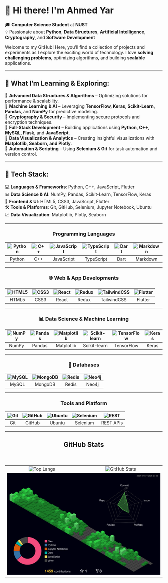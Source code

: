 # 👋 Hi there! I'm Ahmed Yar

🎓 **Computer Science Student** at **NUST**  
💡 Passionate about **Python**, **Data Structures**, **Artificial Intelligence**, **Cryptography**, and **Software Development**

Welcome to my GitHub! Here, you’ll find a collection of projects and experiments as I explore the exciting world of technology. I love **solving challenging problems**, optimizing algorithms, and building **scalable** applications.

---

## 🌱 **What I’m Learning & Exploring:**

🔹 **Advanced Data Structures & Algorithms** – Optimizing solutions for performance & scalability.  
🔹 **Machine Learning & AI** – Leveraging **TensorFlow, Keras, Scikit-Learn, Pandas**, and **NumPy** for predictive modeling.  
🔹 **Cryptography & Security** – Implementing secure protocols and encryption techniques.  
🔹 **Full-Stack Development** – Building applications using **Python, C++, MySQL, Flask**, and **JavaScript**.  
🔹 **Data Visualization & Analytics** – Creating insightful visualizations with **Matplotlib, Seaborn, and Plotly**.  
🔹 **Automation & Scripting** – Using **Selenium & Git** for task automation and version control.

---

## 🚀 **Tech Stack:**

💻 **Languages & Frameworks**: Python, C++, JavaScript, Flutter  
📊 **Data Science & AI**: NumPy, Pandas, Scikit-Learn, TensorFlow, Keras  
🎨 **Frontend & UI**: HTML5, CSS3, JavaScript, Flutter  
🛠 **Tools & Platforms**: Git, GitHub, Selenium, Jupyter Notebook, Ubuntu  
📈 **Data Visualization**: Matplotlib, Plotly, Seaborn

---


<h3 align="center"> Programming Languages </h3>

| ![Python](https://techstack-generator.vercel.app/python-icon.svg) | ![C++](https://techstack-generator.vercel.app/cpp-icon.svg) | ![JavaScript](https://techstack-generator.vercel.app/js-icon.svg) | ![TypeScript](https://techstack-generator.vercel.app/ts-icon.svg) | ![Dart](https://cdn.jsdelivr.net/gh/devicons/devicon@latest/icons/dart/dart-original.svg) | ![Markdown](https://skillicons.dev/icons?i=md) |
| :---------------------------------------------------------------: | :---------------------------------------------------------: | :---------------------------------------------------------------: | :---------------------------------------------------------------: | :---------------------------------------------------------------------------------------: | :--------------------------------------------: |
|                              Python                               |                             C++                             |                            JavaScript                             |                            TypeScript                             |                                           Dart                                            |                    Markdown                    |

---

<h3 align="center"> 🌐 Web & App Developments <h3 align="center">  </h3> </h3>

| ![HTML5](https://cdn.jsdelivr.net/gh/devicons/devicon/icons/html5/html5-original.svg) | ![CSS3](https://cdn.jsdelivr.net/gh/devicons/devicon/icons/css3/css3-original.svg) | ![React](https://techstack-generator.vercel.app/react-icon.svg) | ![Redux](https://techstack-generator.vercel.app/redux-icon.svg) | ![TailwindCSS](https://cdn.jsdelivr.net/gh/devicons/devicon@latest/icons/tailwindcss/tailwindcss-original.svg) | ![Flutter](https://cdn.jsdelivr.net/gh/devicons/devicon@latest/icons/flutter/flutter-original.svg) |
| :-----------------------------------------------------------------------------------: | :--------------------------------------------------------------------------------: | :-------------------------------------------------------------: | :-------------------------------------------------------------: | :------------------------------------------------------------------------------------------------------------: | :------------------------------------------------------------------------------------------------: |
|                                         HTML5                                         |                                        CSS3                                        |                              React                              |                              Redux                              |                                                  TailwindCSS                                                   |                                              Flutter                                               |

---

<h3 align="center"> 📊 Data Science & Machine Learning </h3>

| ![NumPy](https://cdn.jsdelivr.net/gh/devicons/devicon/icons/numpy/numpy-original.svg) | ![Pandas](https://cdn.jsdelivr.net/gh/devicons/devicon/icons/pandas/pandas-original.svg) | ![Matplotlib](https://cdn.jsdelivr.net/gh/devicons/devicon/icons/matplotlib/matplotlib-original.svg) | ![Scikit-learn](https://cdn.jsdelivr.net/gh/devicons/devicon/icons/scikitlearn/scikitlearn-original.svg) | ![TensorFlow](https://cdn.jsdelivr.net/gh/devicons/devicon/icons/tensorflow/tensorflow-original.svg) | ![Keras](https://cdn.jsdelivr.net/gh/devicons/devicon/icons/keras/keras-original.svg) |
| :-----------------------------------------------------------------------------------: | :--------------------------------------------------------------------------------------: | :--------------------------------------------------------------------------------------------------: | :------------------------------------------------------------------------------------------------------: | :--------------------------------------------------------------------------------------------------: | :-----------------------------------------------------------------------------------: |
|                                         NumPy                                         |                                          Pandas                                          |                                              Matplotlib                                              |                                               Scikit-learn                                               |                                              TensorFlow                                              |                                         Keras                                         |

---

<h3 align="center">📁 Databases </h3>

| ![MySQL](https://techstack-generator.vercel.app/mysql-icon.svg) | ![MongoDB](https://cdn.jsdelivr.net/gh/devicons/devicon@latest/icons/mongodb/mongodb-original-wordmark.svg) | ![Redis](https://cdn.jsdelivr.net/gh/devicons/devicon@latest/icons/redis/redis-original.svg) | ![Neo4j](https://cdn.jsdelivr.net/gh/devicons/devicon@latest/icons/neo4j/neo4j-original.svg) |
| :-------------------------------------------------------------: | :---------------------------------------------------------------------------------------------------------: | :------------------------------------------------------------------------------------------: | :------------------------------------------------------------------------------------------: |
|                              MySQL                              |                                                   MongoDB                                                   |                                            Redis                                             |                                            Neo4j                                             |

---

<h3 align="center"> Tools and Platform </h3>

| ![Git](https://cdn.simpleicons.org/git/F05032) | ![GitHub](https://techstack-generator.vercel.app/github-icon.svg) | ![Ubuntu](https://cdn.jsdelivr.net/gh/devicons/devicon@latest/icons/ubuntu/ubuntu-original.svg) | ![Selenium](https://cdn.jsdelivr.net/gh/devicons/devicon@latest/icons/selenium/selenium-original.svg) | ![REST](https://techstack-generator.vercel.app/restapi-icon.svg) |
| :--------------------------------------------: | :---------------------------------------------------------------: | :---------------------------------------------------------------------------------------------: | :---------------------------------------------------------------------------------------------------: | :--------------------------------------------------------------: |
|                      Git                       |                              GitHub                               |                                             Ubuntu                                              |                                               Selenium                                                |                            REST APIs                             |

---

<h2 align="center">GitHub Stats</h2>

###

<div align="left">
</div>

###

###

<br clear="both">

<div align="center">
    <table>
        <tr>
             <td align="center">
                <a href="https://github.com/ahmedyar7" style="text-decoration: none;">
                    <img src="https://github-readme-stats.vercel.app/api/top-langs/?username=ahmedyar7&hide_border=true&layout=donut&theme=github_dark" alt="Top Langs" style="border: none; outline: none;">
                </a>
            </td>
            <td align="center">
                <a href="https://github.com/ahmedyar7" style="text-decoration: none;">
                    <img src="https://github-readme-stats.vercel.app/api?username=ahmedyar7&hide_title=true&hide_rank=false&rank_icon=github&show_icons=true&include_all_commits=true&count_private=true&disable_animations=false&theme=github_dark&locale=en&hide_border=true&order=1" alt="GitHub Stats" />
                </a>
            </td> 
         </tr> 
        <tr>
            <td colspan="2" align="center">
                <a href="https://github.com/ahmedyar7" style="text-decoration: none;">
                    <img src="./profile-3d-contrib/profile-night-green.svg" alt="3D GitHub Contribution Graph" />
                </a>
            </td>
        </tr>
    </table>
</div>
